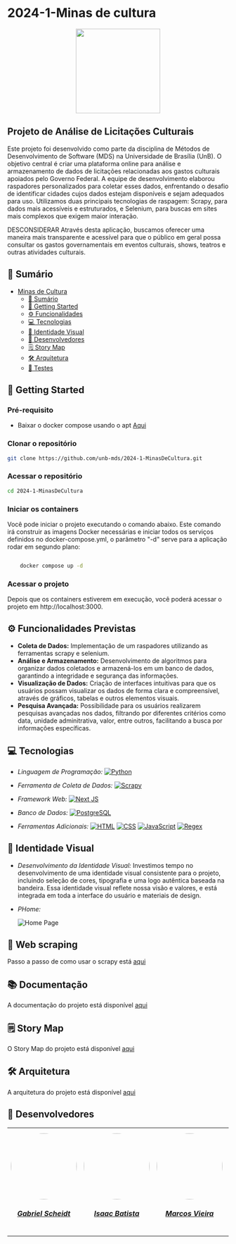 # 2024-1-Minas de cultura
<div align="center">
    <img src="https://github.com/unb-mds/2024-1-MinasDeCultura/blob/main/docs/assets/images/logo_vermelha.png?raw=true" style="width:20vw"/>
</div>

## Projeto de Análise de Licitações Culturais

Este projeto foi desenvolvido como parte da disciplina de Métodos de Desenvolvimento de Software (MDS) na Universidade de Brasília (UnB). O objetivo central é criar uma plataforma online para análise e armazenamento de dados de licitações relacionadas aos gastos culturais apoiados pelo Governo Federal. A equipe de desenvolvimento elaborou raspadores personalizados para coletar esses dados, enfrentando o desafio de identificar cidades cujos dados estejam disponíveis e sejam adequados para uso. Utilizamos duas principais tecnologias de raspagem: Scrapy, para dados mais acessíveis e estruturados, e Selenium, para buscas em sites mais complexos que exigem maior interação.

DESCONSIDERAR
Através desta aplicação, buscamos oferecer uma maneira mais transparente e acessível para que o público em geral possa consultar os gastos governamentais em eventos culturais, shows, teatros e outras atividades culturais.

## 📝 Sumário
- [Minas de Cultura](#projeto-de-análise-de-licitações-culturais)
    - [📝 Sumário](#-sumário)
    - [🚀 Getting Started](#-getting-started)
    - [⚙️ Funcionalidades](#%EF%B8%8F-funcionalidades-previstas)
    - [💻 Tecnologias](#-tecnologias)
    - [🤖 Identidade Visual](#-identidade-visual)
    - [👥 Desenvolvedores](#-desenvolvedores)
    - [🗒 Story Map](#-story-map)
    - [🛠 Arquitetura](https://unb-mds.github.io/2024-1-MinasDeCultura/Arquitetura/Arquitetura/)
    - [🧪 Testes](https://unb-mds.github.io/2024-1-MinasDeCultura/Como%20executar/Front-end/Executar%20os%20Testes/)

## 🚀 Getting Started

### Pré-requisito

- Baixar o docker compose usando o apt [Aqui](https://docs.docker.com/engine/install/ubuntu/#install-using-the-repository)
 
### Clonar o repositório

```bash
git clone https://github.com/unb-mds/2024-1-MinasDeCultura.git
```

### Acessar o repositório

```bash
cd 2024-1-MinasDeCultura
```


### Iniciar os containers

Você pode iniciar o projeto executando o comando abaixo. Este comando irá construir as imagens Docker necessárias e iniciar todos os serviços definidos no docker-compose.yml, o parâmetro "-d" serve para a aplicação rodar em segundo plano:

```bash

    docker compose up -d
```
### Acessar o projeto

Depois que os containers estiverem em execução, você poderá acessar o projeto em http://localhost:3000.

## ⚙️ Funcionalidades Previstas

- **Coleta de Dados:** Implementação de um raspadores utilizando as ferramentas scrapy e selenium.
- **Análise e Armazenamento:** Desenvolvimento de algoritmos para organizar dados coletados e armazená-los em um banco de dados, garantindo a integridade e segurança das informações.
- **Visualização de Dados:** Criação de interfaces intuitivas para que os usuários possam visualizar os dados de forma clara e compreensível, através de gráficos, tabelas e outros elementos visuais.
- **Pesquisa Avançada:** Possibilidade para os usuários realizarem pesquisas avançadas nos dados, filtrando por diferentes critérios como data, unidade adminitrativa, valor, entre outros, facilitando a busca por informações específicas.

## 💻 Tecnologias

- *Linguagem de Programação:*
<a href="https://www.python.org/" target="_blank"><img src="https://img.shields.io/badge/Python-white?style=for-the-badge&logo=Python&logoColor=blue" alt="Python"></a>

- *Ferramenta de Coleta de Dados:*
<a href="https://scrapy.org/" target="_blank"><img src="https://img.shields.io/badge/Scrapy-pink?style=for-the-badge&logo=scrapy" alt="Scrapy"></a>

- *Framework Web:*
<a href="https://nextjs.org/" target="_blank"><img src="https://img.shields.io/badge/Next-black?style=for-the-badge&logo=next.js" alt="Next JS"></a>

- *Banco de Dados:* 
<a href="https://www.postgresql.org/" target="_blank"><img src="https://img.shields.io/badge/PostgreSQL-brown?style=for-the-badge&logo=PostgreSQL" alt="PostgreSQL"></a>

- *Ferramentas Adicionais:* 
<a href="https://www.w3schools.com/html/" target="_blank"><img src="https://img.shields.io/badge/HTML-blue?style=for-the-badge&logo=html5" alt="HTML"></a>
<a href="https://www.w3schools.com/css/" target="_blank"><img src="https://img.shields.io/badge/CSS-GREEN?style=for-the-badge&logo=css3" alt="CSS"></a>
<a href="https://developer.mozilla.org/en-US/docs/Web/JavaScript" target="_blank"><img src="https://img.shields.io/badge/JavaScript-purple?style=for-the-badge&logo=javascript" alt="JavaScript"></a>
<a href="https://docs.python.org/pt-br/3/library/re.html" target="_blank"><img src="https://img.shields.io/badge/Regex-red?style=for-the-badge" alt="Regex"></a>

## 🤖 Identidade Visual

- *Desenvolvimento da Identidade Visual:* Investimos tempo no desenvolvimento de uma identidade visual consistente para o projeto, incluindo seleção de cores, tipografia e uma logo autêntica baseada na bandeira. Essa identidade visual reflete nossa visão e valores, e está integrada em toda a interface do usuário e materiais de design.

- *PHome:* 
  
  ![Home Page](https://raw.githubusercontent.com/unb-mds/2024-1-MinasDeCultura/main/docs/assets/images/Home.jpg)

## 🤖 Web scraping 
Passo a passo de como usar o scrapy está [aqui](https://unb-mds.github.io/2024-1-MinasDeCultura/Como%20executar/Raspadores/Tutorial_scrapy/)

## 

## 📚 Documentação
 A documentação do projeto está disponível [aqui](https://unb-mds.github.io/2024-1-MinasDeCultura/)

## 🗒 Story Map
O Story Map do projeto está disponível [aqui](https://miro.com/app/board/uXjVKYtRMq0=/?moveToWidget=3458764584482040000&cot=10)

## 🛠 Arquitetura
A arquitetura do projeto está disponível [aqui](https://unb-mds.github.io/2024-1-MinasDeCultura/Arquitetura/Arquitetura/)


## 👥 Desenvolvedores

<center>
<table style="margin-left: auto; margin-right: auto;">
    <tr>
        <td align="center">
            <a href="https://github.com/Gxaite">
                <img style="border-radius: 50%;" src="https://avatars.githubusercontent.com/u/111130521?v=4" width="150px;"/>
                <h5 class="text-center">Gabriel Scheidt</h5>
            </a>
        </td>
        <td align="center">
            <a href="https://github.com/isaacbatista26">
                <img style="border-radius: 50%;" src="https://avatars.githubusercontent.com/u/118384776?v=4" width="150px;"/>
                <h5 class="text-center">Isaac Batista</h5>
            </a>
        </td>
        </td>
        <td align="center">
            <a href="https://github.com/devMarcosVM">
                <img style="border-radius: 50%;" src="https://avatars.githubusercontent.com/u/108913498?v=4" width="150px;"/>
                <h5 class="text-center">Marcos Vieira</h5>
            </a>
        </td>
        <td align="center">
            <a href="https://github.com/manuvaladares">
                <img style="border-radius: 50%;" src="https://avatars.githubusercontent.com/u/119461383?v=4" width="150px;"/>
                <h5 class="text-center">Manuella Magalhães</h5>
            </a>
        </td>
          <td align="center">
            <a href="https://github.com/Mateushqms">
                <img style="border-radius: 50%;" src="https://avatars.githubusercontent.com/u/163928182?v=4" width="150px;"/>
                <h5 class="text-center">Mateus Henrique</h5>
            </a>
        </td>
          <td align="center">
            <a href="https://github.com/WillxBernardo">
                <img style="border-radius: 50%;" src="https://avatars.githubusercontent.com/u/124713089?v=4" width="150px;"/>
                <h5 class="text-center">William Bernardo</h5>
            </a>
        </td>
</table>
</center>
